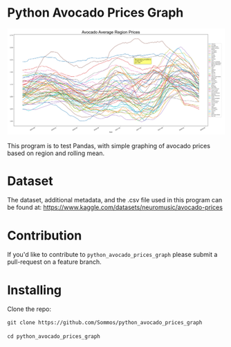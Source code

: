 # Python Avocado Prices Graph

<p align="center">
    <img src="image0.png" width="1030"/>
</p>

This program is to test Pandas, with simple graphing of avocado prices based on region and rolling mean.

# Dataset

The dataset, additional metadata, and the .csv file used in this program can be found at:
https://www.kaggle.com/datasets/neuromusic/avocado-prices

# Contribution 

If you'd like to contribute to `python_avocado_prices_graph` please submit a pull-request on a feature branch.

# Installing

Clone the repo:

    git clone https://github.com/Sommos/python_avocado_prices_graph

    cd python_avocado_prices_graph
